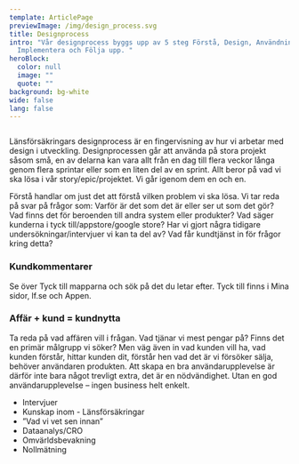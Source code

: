 ```yaml
---
template: ArticlePage
previewImage: /img/design_process.svg
title: Designprocess
intro: "Vår designprocess byggs upp av 5 steg Förstå, Design, Användningstest,
  Implementera och Följa upp. "
heroBlock:
  color: null
  image: ""
  quote: ""
background: bg-white
wide: false
lang: false
---
```



<figure class="Image Image__border"><img src="/img/designprocess.svg" srcset="/img/designprocess.svg 2x" alt=""><figcaption><div class="Image__caption"></div></figcaption></figure>

Länsförsäkringars designprocess är en fingervisning av hur vi arbetar med design i utveckling. Designprocessen går att använda på stora projekt såsom små, en av delarna kan vara allt från en dag till flera veckor långa genom flera sprintar eller som en liten del av en sprint. Allt beror på vad vi ska lösa i vår story/epic/projektet. Vi går igenom dem en och en.

<section>
<Collapse title="Förstå"><div class="content">

Förstå handlar om just det att förstå vilken problem vi ska lösa. Vi tar reda på svar på frågor som: Varför är det som det är eller ser ut som det gör? Vad finns det för beroenden till andra system eller produkter? Vad säger kunderna i tyck till/appstore/google store? Har vi gjort några tidigare undersökningar/intervjuer vi kan ta del av? Vad får kundtjänst in för frågor kring detta? 

### Kundkommentarer

Se över Tyck till mapparna och sök på det du letar efter. Tyck till finns i Mina sidor, lf.se och Appen.

### Affär + kund = kundnytta

Ta reda på vad affären vill i frågan. Vad tjänar vi mest pengar på? Finns det en primär målgrupp vi söker? Men väg även in vad kunden vill ha, vad kunden förstår, hittar kunden dit, förstår hen vad det är vi försöker sälja, behöver användaren produkten. Att skapa en bra användarupplevelse är därför inte bara något trevligt extra, det är en nödvändighet. Utan en god användarupplevelse – ingen business helt enkelt.

* Intervjuer
* Kunskap inom - Länsförsäkringar
* ”Vad vi vet sen innan”
* Dataanalys/CRO
* Omvärldsbevakning
* Nollmätning
</div></Collapse>
</section>